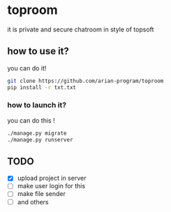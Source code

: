 # toproom
it is private and secure chatroom in style of topsoft

## how to use it?
you can do it!

```bash
git clone https://github.com/arian-program/toproom
pip install -r txt.txt
```

### how to launch it?

you can do this !

```bash
./manage.py migrate
./manage.py runserver
```

## TODO

- [x] upload project in server
- [ ] make user login for this
- [ ] make file sender
- [ ] and others
